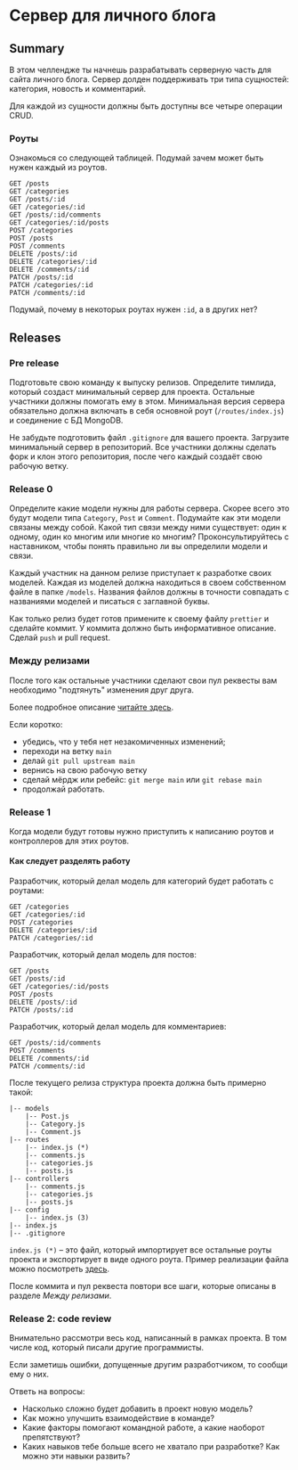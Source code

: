 # Сервер для личного блога

## Summary 

В этом челлендже ты начнешь разрабатывать серверную часть для сайта личного блога. Сервер долден поддерживать три типа сущностей: категория, новость и комментарий.

Для каждой из сущности должны быть доступны все четыре операции CRUD.

### Роуты

Ознакомься со следующей таблицей. Подумай зачем может быть нужен каждый из роутов.

```
GET /posts 
GET /categories 
GET /posts/:id 
GET /categories/:id 
GET /posts/:id/comments 
GET /categories/:id/posts 
POST /categories 
POST /posts 
POST /comments 
DELETE /posts/:id 
DELETE /categories/:id 
DELETE /comments/:id 
PATCH /posts/:id 
PATCH /categories/:id 
PATCH /comments/:id 
```

Подумай, почему в некоторых роутах нужен `:id`, а в других нет?

## Releases 

### Pre release

Подготовьте свою команду к выпуску релизов. Определите тимлида, который создаст минимальный сервер для проекта. Остальные участники должны помогать ему в этом. Минимальная версия сервера обязательно должна включать в себя основной роут (`/routes/index.js`) и соединение с БД MongoDB.

Не забудьте подготовить файл `.gitignore` для вашего проекта.  Загрузите минимальный сервер в репозиторий. Все участники должны сделать форк и клон этого репозитория, после чего каждый создаёт свою рабочую ветку. 

### Release 0

Определите какие модели нужны для работы сервера. Скорее всего это будут модели типа `Category`, `Post` и `Comment`. Подумайте как эти модели связаны между собой. Какой тип связи между ними существует: один к одному, один ко многим или многие ко многим? Проконсультируйтесь с наставником, чтобы понять правильно ли вы определили модели и связи.

Каждый участник на данном релизе приступает к разработке своих моделей. Каждая из моделей должна находиться в своем собственном файле в папке `/models`. Названия файлов должны в точности совпадать с названиями моделей и писаться с заглавной буквы.

Как только релиз будет готов примените к своему файлу `prettier` и сделайте коммит. У коммита должно быть информативное описание. Сделай `push` и pull request.

### Между релизами

После того как остальные участники сделают свои пул реквесты вам необходимо "подтянуть" изменения друг друга.

Более подробное описание [читайте здесь](https://github.com/intocode/group-projects-workflow/blob/main/resources/git-workflow.md).

Если коротко:
- убедись, что у тебя нет незакомиченных изменений;
- переходи на ветку `main`
- делай `git pull upstream main`
- вернись на свою рабочую ветку
- сделай мёрдж или ребейс: `git merge main` или `git rebase main`
- продолжай работать.

### Release 1 

Когда модели будут готовы нужно приступить к написанию роутов и контроллеров для этих роутов.

#### Как следует разделять работу

Разработчик, который делал модель для категорий будет работать с роутами:

```
GET /categories 
GET /categories/:id 
POST /categories 
DELETE /categories/:id 
PATCH /categories/:id 
```

Разработчик, который делал модель для постов:

```
GET /posts 
GET /posts/:id 
GET /categories/:id/posts 
POST /posts 
DELETE /posts/:id 
PATCH /posts/:id 
```

Разработчик, который делал модель для комментариев:

```
GET /posts/:id/comments 
POST /comments 
DELETE /comments/:id 
PATCH /comments/:id 
```

После текущего релиза структура проекта должна быть примерно такой:

```
|-- models
    |-- Post.js
    |-- Category.js
    |-- Comment.js
|-- routes
    |-- index.js (*)
    |-- comments.js 
    |-- categories.js
    |-- posts.js
|-- controllers
    |-- comments.js
    |-- categories.js
    |-- posts.js
|-- config
    |-- index.js (3)
|-- index.js
|-- .gitignore
```

`index.js (*)` – это файл, который импортирует все остальные роуты проекта и экспортирует в виде одного роута. Пример реализации файла можно посмотреть [здесь](https://github.com/kuduzow/fake-chat-api/blob/master/routes/index.js).  

После коммита и пул реквеста повтори все шаги, которые описаны в разделе _Между релизами_.

### Release 2: code review

Внимательно рассмотри весь код, написанный в рамках проекта. В том числе код, который писали другие программисты.

Если заметишь ошибки, допущенные другим разработчиком, то сообщи ему о них.

Ответь на вопросы:

- Насколько сложно будет добавить в проект новую модель?
- Как можно улучшить взаимодействие в команде? 
- Какие факторы помогают командной работе, а какие наоборот препятствуют?
- Каких навыков тебе больше всего не хватало при разработке? Как можно эти навыки развить?
